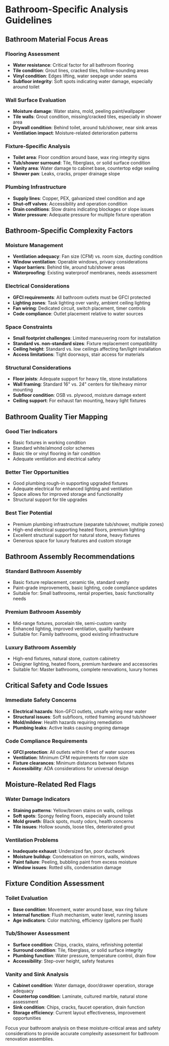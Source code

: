 # Bathroom-Specific Analysis Guidelines

## Bathroom Material Focus Areas

### Flooring Assessment
- **Water resistance**: Critical factor for all bathroom flooring
- **Tile condition**: Grout lines, cracked tiles, hollow-sounding areas
- **Vinyl condition**: Edges lifting, water seepage under seams
- **Subfloor integrity**: Soft spots indicating water damage, especially around toilet

### Wall Surface Evaluation
- **Moisture damage**: Water stains, mold, peeling paint/wallpaper
- **Tile walls**: Grout condition, missing/cracked tiles, especially in shower area
- **Drywall condition**: Behind toilet, around tub/shower, near sink areas
- **Ventilation impact**: Moisture-related deterioration patterns

### Fixture-Specific Analysis
- **Toilet area**: Floor condition around base, wax ring integrity signs
- **Tub/shower surround**: Tile, fiberglass, or solid surface condition
- **Vanity area**: Water damage to cabinet base, countertop edge sealing
- **Shower pan**: Leaks, cracks, proper drainage slope

### Plumbing Infrastructure
- **Supply lines**: Copper, PEX, galvanized steel condition and age
- **Shut-off valves**: Accessibility and operation condition
- **Drain conditions**: Slow drains indicating blockages or slope issues
- **Water pressure**: Adequate pressure for multiple fixture operation

## Bathroom-Specific Complexity Factors

### Moisture Management
- **Ventilation adequacy**: Fan size (CFM) vs. room size, ducting condition
- **Window ventilation**: Operable windows, privacy considerations
- **Vapor barriers**: Behind tile, around tub/shower areas
- **Waterproofing**: Existing waterproof membranes, needs assessment

### Electrical Considerations
- **GFCI requirements**: All bathroom outlets must be GFCI protected
- **Lighting zones**: Task lighting over vanity, ambient ceiling lighting
- **Fan wiring**: Dedicated circuit, switch placement, timer controls
- **Code compliance**: Outlet placement relative to water sources

### Space Constraints
- **Small footprint challenges**: Limited maneuvering room for installation
- **Standard vs. non-standard sizes**: Fixture replacement compatibility
- **Ceiling height**: Standard vs. low ceilings affecting fan/light installation
- **Access limitations**: Tight doorways, stair access for materials

### Structural Considerations
- **Floor joists**: Adequate support for heavy tile, stone installations
- **Wall framing**: Standard 16" vs. 24" centers for tile/heavy mirror mounting
- **Subfloor condition**: OSB vs. plywood, moisture damage extent
- **Ceiling support**: For exhaust fan mounting, heavy light fixtures

## Bathroom Quality Tier Mapping

### Good Tier Indicators
- Basic fixtures in working condition
- Standard white/almond color schemes
- Basic tile or vinyl flooring in fair condition
- Adequate ventilation and electrical safety

### Better Tier Opportunities
- Good plumbing rough-in supporting upgraded fixtures
- Adequate electrical for enhanced lighting and ventilation
- Space allows for improved storage and functionality
- Structural support for tile upgrades

### Best Tier Potential
- Premium plumbing infrastructure (separate tub/shower, multiple zones)
- High-end electrical supporting heated floors, premium lighting
- Excellent structural support for natural stone, heavy fixtures
- Generous space for luxury features and custom storage

## Bathroom Assembly Recommendations

### Standard Bathroom Assembly
- Basic fixture replacement, ceramic tile, standard vanity
- Paint-grade improvements, basic lighting, code compliance updates
- Suitable for: Small bathrooms, rental properties, basic functionality needs

### Premium Bathroom Assembly  
- Mid-range fixtures, porcelain tile, semi-custom vanity
- Enhanced lighting, improved ventilation, quality hardware
- Suitable for: Family bathrooms, good existing infrastructure

### Luxury Bathroom Assembly
- High-end fixtures, natural stone, custom cabinetry
- Designer lighting, heated floors, premium hardware and accessories
- Suitable for: Master bathrooms, complete renovations, luxury homes

## Critical Safety and Code Issues

### Immediate Safety Concerns
- **Electrical hazards**: Non-GFCI outlets, unsafe wiring near water
- **Structural issues**: Soft subfloors, rotted framing around tub/shower
- **Mold/mildew**: Health hazards requiring remediation
- **Plumbing leaks**: Active leaks causing ongoing damage

### Code Compliance Requirements
- **GFCI protection**: All outlets within 6 feet of water sources
- **Ventilation**: Minimum CFM requirements for room size
- **Fixture clearances**: Minimum distances between fixtures
- **Accessibility**: ADA considerations for universal design

## Moisture-Related Red Flags

### Water Damage Indicators
- **Staining patterns**: Yellow/brown stains on walls, ceilings
- **Soft spots**: Spongy feeling floors, especially around toilet
- **Mold growth**: Black spots, musty odors, health concerns
- **Tile issues**: Hollow sounds, loose tiles, deteriorated grout

### Ventilation Problems
- **Inadequate exhaust**: Undersized fan, poor ductwork
- **Moisture buildup**: Condensation on mirrors, walls, windows
- **Paint failure**: Peeling, bubbling paint from excess moisture
- **Window issues**: Rotted sills, condensation damage

## Fixture Condition Assessment

### Toilet Evaluation
- **Base condition**: Movement, water around base, wax ring failure
- **Internal function**: Flush mechanism, water level, running issues
- **Age indicators**: Color matching, efficiency (gallons per flush)

### Tub/Shower Assessment
- **Surface condition**: Chips, cracks, stains, refinishing potential
- **Surround condition**: Tile, fiberglass, or solid surface integrity
- **Plumbing function**: Water pressure, temperature control, drain flow
- **Accessibility**: Step-over height, safety features

### Vanity and Sink Analysis
- **Cabinet condition**: Water damage, door/drawer operation, storage adequacy
- **Countertop condition**: Laminate, cultured marble, natural stone assessment
- **Sink condition**: Chips, cracks, faucet operation, drain function
- **Storage efficiency**: Current layout effectiveness, improvement opportunities

Focus your bathroom analysis on these moisture-critical areas and safety considerations to provide accurate complexity assessment for bathroom renovation assemblies.